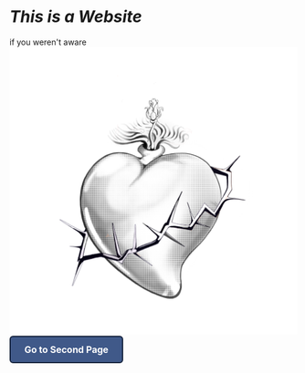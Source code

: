 # *This is a Website*  
if you weren't aware
![A heart](images/Bunny.PNG "an illustration of a sacred heart")
<a href="helloagain.html" style="
  display: inline-block;
  padding: 12px 24px;
  background-color: #405989;
  color: white;
  text-decoration: none;
  border-radius: 6px;
  font-weight: bold;
  font-size: 16px;
  transition: background-color 0.3s;
  border: 2px solid #121f38;
">Go to Second Page</a>
